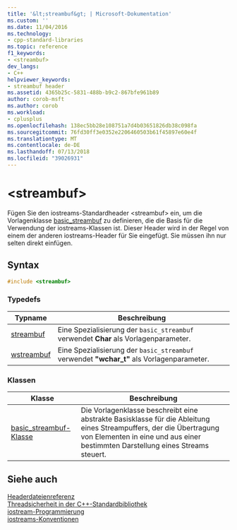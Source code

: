 ```yaml
---
title: '&lt;streambuf&gt; | Microsoft-Dokumentation'
ms.custom: ''
ms.date: 11/04/2016
ms.technology:
- cpp-standard-libraries
ms.topic: reference
f1_keywords:
- <streambuf>
dev_langs:
- C++
helpviewer_keywords:
- streambuf header
ms.assetid: 4365b25c-5831-488b-b9c2-867bfe961b89
author: corob-msft
ms.author: corob
ms.workload:
- cplusplus
ms.openlocfilehash: 138ec5bb28e108751a7d4b03651826db38c098fa
ms.sourcegitcommit: 76fd30ff3e0352e2206460503b61f45897e60e4f
ms.translationtype: MT
ms.contentlocale: de-DE
ms.lasthandoff: 07/13/2018
ms.locfileid: "39026931"
---
```

# <a name="ltstreambufgt"></a>&lt;streambuf&gt;

Fügen Sie den iostreams-Standardheader \<streambuf> ein, um die Vorlagenklasse [basic_streambuf](../standard-library/basic-streambuf-class.md) zu definieren, die die Basis für die Verwendung der iostreams-Klassen ist. Dieser Header wird in der Regel von einem der anderen iostreams-Header für Sie eingefügt. Sie müssen ihn nur selten direkt einfügen.

## <a name="syntax"></a>Syntax

```cpp
#include <streambuf>

```

### <a name="typedefs"></a>Typedefs

|Typname|Beschreibung|
|-|-|
|[streambuf](../standard-library/streambuf-typedefs.md#streambuf)|Eine Spezialisierung der `basic_streambuf` verwendet **Char** als Vorlagenparameter.|
|[wstreambuf](../standard-library/streambuf-typedefs.md#wstreambuf)|Eine Spezialisierung der `basic_streambuf` verwendet **"wchar_t"** als Vorlagenparameter.|

### <a name="classes"></a>Klassen

|Klasse|Beschreibung|
|-|-|
|[basic_streambuf-Klasse](http://msdn.microsoft.com/d9c706ba-ce01-43e0-b0b2-a558fc53ea8d)|Die Vorlagenklasse beschreibt eine abstrakte Basisklasse für die Ableitung eines Streampuffers, der die Übertragung von Elementen in eine und aus einer bestimmten Darstellung eines Streams steuert.|

## <a name="see-also"></a>Siehe auch

[Headerdateienreferenz](../standard-library/cpp-standard-library-header-files.md)<br/>
[Threadsicherheit in der C++-Standardbibliothek](../standard-library/thread-safety-in-the-cpp-standard-library.md)<br/>
[iostream-Programmierung](../standard-library/iostream-programming.md)<br/>
[iostreams-Konventionen](../standard-library/iostreams-conventions.md)<br/>
